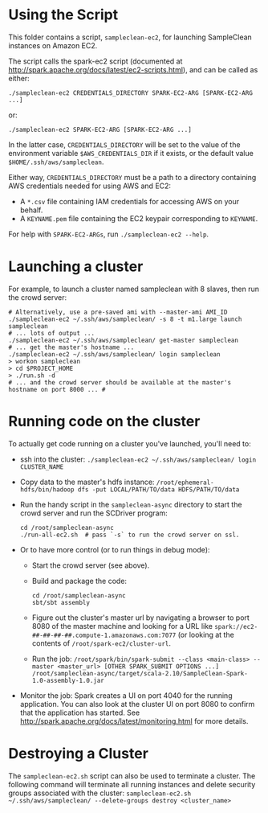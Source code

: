 Using the Script
================

This folder contains a script, `sampleclean-ec2`, for launching SampleClean
instances on Amazon EC2.

The script calls the spark-ec2 script (documented at
http://spark.apache.org/docs/latest/ec2-scripts.html), and can be called as
either:

```shell
./sampleclean-ec2 CREDENTIALS_DIRECTORY SPARK-EC2-ARG [SPARK-EC2-ARG ...]
```

or:

```shell
./sampleclean-ec2 SPARK-EC2-ARG [SPARK-EC2-ARG ...]
```

In the latter case, `CREDENTIALS_DIRECTORY` will be set to the value of the
environment variable `$AWS_CREDENTIALS_DIR` if it exists, or the default value
`$HOME/.ssh/aws/sampleclean`.

Either way, `CREDENTIALS_DIRECTORY` must be a path to a directory containing AWS
credentials needed for using AWS and EC2:

* A `*.csv` file containing IAM credentials for accessing AWS on your behalf.
* A `KEYNAME.pem` file containing the EC2 keypair corresponding to `KEYNAME`.

For help with `SPARK-EC2-ARGs`, run `./sampleclean-ec2 --help`.


Launching a cluster
===================

For example, to launch a cluster named sampleclean with 8 slaves, then run the
crowd server:
```shell
# Alternatively, use a pre-saved ami with --master-ami AMI_ID
./sampleclean-ec2 ~/.ssh/aws/sampleclean/ -s 8 -t m1.large launch sampleclean
# ... lots of output ...
./sampleclean-ec2 ~/.ssh/aws/sampleclean/ get-master sampleclean
# ... get the master's hostname ...
./sampleclean-ec2 ~/.ssh/aws/sampleclean/ login sampleclean
> workon sampleclean
> cd $PROJECT_HOME
> ./run.sh -d
# ... and the crowd server should be available at the master's hostname on port 8000 ... #
```

Running code on the cluster
===========================

To actually get code running on a cluster you've launched, you'll need to:

* ssh into the cluster:
  `./sampleclean-ec2 ~/.ssh/aws/sampleclean/ login CLUSTER_NAME`

* Copy data to the master's hdfs instance:
  `/root/ephemeral-hdfs/bin/hadoop dfs -put LOCAL/PATH/TO/data HDFS/PATH/TO/data`

* Run the handy script in the `sampleclean-async` directory to start the crowd
  server and run the SCDriver program:
  ```shell
  cd /root/sampleclean-async
  ./run-all-ec2.sh  # pass `-s` to run the crowd server on ssl.
  ```

* Or to have more control (or to run things in debug mode):
  * Start the crowd server (see above).

  * Build and package the code:
    ```shell
    cd /root/sampleclean-async
    sbt/sbt assembly
    ```

  * Figure out the cluster's master url by navigating a browser to port 8080
    of the master machine and looking for a URL like
    `spark://ec2-##-##-##-##.compute-1.amazonaws.com:7077` (or looking at the
    contents of `/root/spark-ec2/cluster-url`.

  * Run the job:
    `/root/spark/bin/spark-submit --class <main-class> --master <master_url>
    [OTHER SPARK_SUBMIT OPTIONS ...]
    /root/sampleclean-async/target/scala-2.10/SampleClean-Spark-1.0-assembly-1.0.jar`

* Monitor the job: Spark creates a UI on port 4040 for the running application.
  You can also look at the cluster UI on port 8080 to confirm that the
  application has started. See
  http://spark.apache.org/docs/latest/monitoring.html for more details.

Destroying a Cluster
====================
The `sampleclean-ec2.sh` script can also be used to terminate a cluster. The following
command will terminate all running instances and delete security groups associated with
the cluster:
`sampleclean-ec2.sh ~/.ssh/aws/sampleclean/ --delete-groups destroy <cluster_name>`

